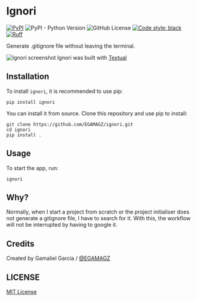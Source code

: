 # Ignori

[![PyPI](https://img.shields.io/pypi/v/ignori)](https://pypi.org/project/ignori/)
![PyPI - Python Version](https://img.shields.io/pypi/pyversions/ignori)
![GitHub License](https://img.shields.io/github/license/egamagz/ignori)
[![Code style: black](https://img.shields.io/badge/code%20style-black-000000.svg)](https://github.com/psf/black)
[![Ruff](https://img.shields.io/endpoint?url=https://raw.githubusercontent.com/astral-sh/ruff/main/assets/badge/v2.json)](https://github.com/astral-sh/ruff)

Generate .gitignore file without leaving the terminal.

![Ignori screenshot](./assets/ignori_screenshoot.png "Ignori Screenshot")
Ignori was built with [Textual](https://github.com/textualize/textual)

## Installation

To install `ignori`, it is recommended to use pip:

```shell
pip install ignori
```

You can install it from source. Clone this repository and use pip to install:

```shell
git clone https://github.com/EGAMAGZ/ignori.git
cd ignori
pip install .
```

## Usage

To start the app, run:

```shell
ignori
```

## Why?

Normally, when I start a project from scratch or the project initialiser does not generate a gitignore file, I have to search for it. With this, the workflow will not be interrupted by having to google it.

## Credits

Created by Gamaliel Garcia / [@EGAMAGZ](https://github.com/EGAMAGZ)

## LICENSE

[MIT License](./LICENSE)
